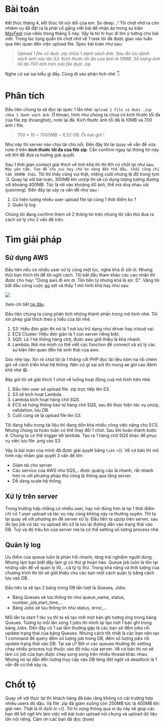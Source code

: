 #  Bài toán
Kết thúc tháng 4, kết thúc lời nói dối của em. So deep...! Tôi chợt nhớ ra còn nhiệm vụ đã đặt ra là phải cố gắng viết bài để nhận áo trong sự kiện [MayFest](https://mayfest.viblo.asia/) của viblo trong tháng 5 này.
Vậy là tôi hì hục đi tìm ý tưởng cho bài viết. Trong lúc túng quẫn tôi chợt nhớ về 1 task tôi đã được giao vào tuần qua liên quan đến việc upload file. Spec bài toán như sau:
 >*Upload 1 file có đuôi .zip chứa 1 danh sách ảnh. Sau đó lưu danh sách ảnh này lên S3. Kích thước tối đa của ảnh là 10MB. Số lượng ảnh tối đa 700 ảnh trên mỗi file đuôi .zip*

Nghe cứ sai sai kiểu gì đấy. Cùng đi vào phân tích nhé :point_down:
#  Phân tích
   Đầu tiên chúng ta sẽ đọc lại spec 1 lần nhé: `Upload 1 file có đuôi .zip chứa 1 danh sách ảnh`. Ơ khoan, hình như chúng ta chưa có kích thước tối đa của file zip (hoanghot), note lại đã.
Kích thước ảnh tối đã là 10MB và 700 ảnh / file. 
>700 * 10 = 7000MB ~ 6,52 GB. Ôi mai gót !

 Như này thì server nào chịu tải cho nổi. Đến đây tôi lại quay về vấn đề vừa note ở trên **kích thước tối đa của file zip**. Cần confirm ngay lại thông tin này với KH để đưa ra hướng giải quyết.

Sau 1 thời gian contact giải thích về tính khả thi thì KH có chốt lại như sau: 
`Mày yên tâm. Tao để cho zui hoy chứ ko nặng đến thế đâu. Chắc cũng chỉ tầm 300MB thôi`. Tôi thì thấy cũng vui thật, miệng cười nhưng lệ đổ trong tym :3. Quay lại với bài toán,
300MB khi unzip thì sẽ có dụng lượng tương đương với khoảng 400MB. Tức là rơi vào khoảng 40 ảnh, thế mà doạ nhau vãi (yaoming).
Đến đây lại xảy ra vấn đề như sau :
1. Có hiện tượng nhiều user upload file tại cùng 1 thời điểm ko ?
2. Quản lý log

Chúng tôi đang confirm thêm về 2 thông tin trên nhưng tôi vẫn thử đưa ra cách xử lý cho 2 vấn đề trên.
# Tìm giải pháp
## Sử dụng AWS
Đầu tiên nếu có nhiều user xử lý cũng một lúc, nghe khá ối zồi ôi. Nhưng thôi bạn thích thì để tôi nghĩ cách. Tôi bắt đầu tham khảo các cao nhân thì được cho hay: "Dùng aws đi em ơi. Tốn tiền tý nhưng khá là sịn :D".
Vâng tôi bắt đầu công cuộc gg sợt và thấy 1 mô hình khá hay như sau:

![](https://images.viblo.asia/ed9c2cb8-ff41-45f0-bc7a-744aa670221b.png)

Xem chi tiết [tại đây](https://aws.amazon.com/blogs/compute/better-together-amazon-ecs-and-aws-lambda/).

Đầu tiên chúng ta cùng phân tích những thành phần trong mô hình nhé. Tôi xin phép giải thích theo ý hiểu của tôi nhé.
1. S3: Hiểu đơn giản thì nó là 1 nơi lưu trữ dạng như driver hay icloud vại.
2. ECS Cluster: Hiểu đơn giản là 1 con server riêng biệt.
3. SQS: Là 1 hệ thống hàng chờ, được aws giới thiệu là khá nhanh.
4. Lambda: Nơi mà mình có thể viết các function để connect và xử lý các sự kiện liên quan đến hệ sinh thái của aws.

Góc nhẹ tay: Xin rõ chút tôi là 1 thằng cốt PHP đọc tài liệu nôm na rồi chém gió về cách triển khai hệ thống. Nên có gì sai sót thì mong ae giơ cao đánh khẽ nhé :sweat_smile:. 

Bây giờ tôi sẽ giải thích 1 chút về luồng hoạt động cuả mô hình trên nhé.
1. Đầu tiên user sẽ upload file .zip trực tiếp lên S3. 
2. S3 sẽ kích hoạt Lambda.
3. Lambda kích hoạt hàng chờ SQS.  
4. ECS sẽ hứng thông báo từ hàng chờ SQS, sau đó thực hiện tác vụ unzip, validation, lưu DB.
5. Cuối cùng sẽ là upload file lên S3.

Tôi đang hiểu trong tài liệu thì đang dồn khá nhiều công việc nặng cho ECS. Nhưng chúng ta hoàn toàn có thể thay đổi 1 chút. Sau khi hoàn thành bước 4. Chúng ta có thể trigger tới lambda. Tạo ra 1 hàng chờ SQS khác để phục vụ việc lưu file .png vào S3.

Vậy là bài toán của mình đã được giải quyết bằng `tiền` =)). Về cơ bản thì mô hình này nhằm giải quyết 3 vấn đề lớn: 
* Giảm tải cho server
*  Các service của AWS như SQS,.. được quảng cáo là nhanh, rất nhanh hơn ro với phương pháp thủ công là thông qua tầng server.
* Dễ dàng scale hệ thống.
## Xử lý trên server
Trong trường hợp chẳng có nhiều user, hay nói đúng hơn là tại 1 thời điểm chỉ có 1 user upload và tác vụ này cũng không xảy ra thường xuyên. Thì ta lại quay về với phương án để server xử lý.
Đầu tiền ta upzip trên server, sau đó tạo job có tác vụ upload lên s3 là lưu lại đường dẫn vào trạng thái vào DB. Tuỳ và độ trâu bò của server mà ta có thể setting số lượng process nhé.
## Quản lý log
Ưu điểm của queue luôn là phản hồi nhanh, tăng trải nghiệm người dùng. Nhưng làm bạn biết đấy làm gì có thứ gì hoàn hảo. Queue job luôn là tồn tại những vấn đề về quản lý lỗi,...cả tỷ tỷ thứ. Trong khả năng và thời lượng của chương trình thì tôi sẽ giới thiệu cho các bạn một cách quản lý  bằng cách lưu vaò DB.

Đầu tiên ta sẽ tạo 2 bảng trong DB lần lượt là Queues, Jobs. 
* Bảng Queues sẽ lưu thông tin như queue_name, status, number_job,start_time,...
* Bảng Jobs sẽ lưu thông tin như status, error,...

Mỗi lần ta start 1 tác vụ thì ta sẽ tạo mới một bản ghi tương ứng trong bảng Queues. Tương tự mỗi lần  xong 1 jobs thì mình lại tạo mới 1 bản ghi trong bảng Jobs.  Đến đây có 1 sai lầm thường gặp là các bạn sẽ đếm jobs rồi update trạng thái của bảng Queues. Nhưng cách tốt nhất là các bạn nên tạo 1 command để query đếm số lượng job trong DB, đếm số lượng jobs rồi update trạng thái vào DB. Tại sai ư? Bởi vì các queues thường đc setting chạy nhiều process tuỳ thuộc vào độ trâu của server. Về cơ bản thì nó sẽ làm có job của bạn được chay song song trên nhiều thread khác nhau. Nhưng nó lại dẫn đến lượng truy cập vào DB tăng đột ngột và deadlock là 1 vấn đề có thể xảy ra. 

# Chốt tộ
Quay về với thực tại thì khách hàng đã báo rằng không có cái trường hợp nhiều users đó đâu. Và file .zip đã giảm xuống còn 250MB tức là 400MB khi giải nén. Thật là ối dzồi ôi =)). Tôi hi vọng thông qua ví dụ này sẽ giúp các bạn đỡ bỡ ngỡ khi làm việc với bài toán upload nói chung và upload dữ liệu lớn nói riêng. Cảm ơn các bạn đã đọc (bow)